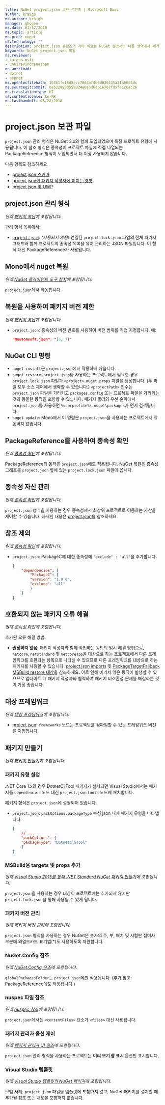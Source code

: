 ```yaml
---
title: NuGet project.json 보관 콘텐츠 | Microsoft Docs
author: kraigb
ms.author: kraigb
manager: ghogen
ms.date: 01/17/2018
ms.topic: article
ms.prod: nuget
ms.technology: ''
description: project.json 콘텐츠의 기타 비트는 NuGet 설명서의 다른 영역에서 제거됩니다.
keywords: NuGet project.json 파일
ms.reviewer:
- karann-msft
- unniravindranathan
ms.workload:
- dotnet
- aspnet
ms.openlocfilehash: 16361fe16d8ecc7064af4b6d636435a31a5663dc
ms.sourcegitcommit: beb229893559824e8abd6ab16707fd5fe1c6ac26
ms.translationtype: HT
ms.contentlocale: ko-KR
ms.lasthandoff: 03/28/2018
---
```

# <a name="projectjson-archive"></a>project.json 보관 파일

`project.json` 관리 형식은 NuGet 3.x와 함께 도입되었으며 특정 프로젝트 유형에 사용됩니다. 이 참조 형식은 종속성이 프로젝트 파일에 직접 나열되는 PackageReference 형식이 도입되면서 더 이상 사용되지 않습니다.

다음 항목도 참조하세요.

- [project.json 스키마](project-json.md)
- [project.json이 패키지 작성자에 미치는 영향](project-json-impact.md)
- [project.json 및 UWP](project-json-and-uwp.md)

## <a name="projectjson-management-format"></a>project.json 관리 형식

*원래 [패키지 복원](../what-is-nuget.md)에 포함됩니다.*

관리 형식 목록에서:

- [`project.json`](project-json.md): *(사용되지 않음)* 연결된 `project.lock.json` 파일의 전체 패키지 그래프와 함께 프로젝트의 종속성 목록을 유지 관리하는 JSON 파일입니다. 이 형식 대신 PackageReference가 사용됩니다.

## <a name="nuget-restore-on-mono"></a>Mono에서 nuget 복원

*원래 [NuGet 클라이언트 도구 설치](../install-nuget-client-tools.md)에 포함됩니다.*

`project.json`에서 작동합니다.

## <a name="constraining-package-versions-with-restore"></a>복원을 사용하여 패키지 버전 제한

*원래 [패키지 복원](../consume-packages/package-restore.md#constraining-package-versions-with-restore)에 포함됩니다.*

- `project.json`: 종속성의 버전 번호를 사용하여 버전 범위를 직접 지정합니다. 예:

    ```json
    "Newtonsoft.json": "[6, 7)"
    ```

## <a name="nuget-cli-commands"></a>NuGet CLI 명령

- `nuget install`은 `project.json`에서 작동하지 않습니다.
- `nuget restore`: `project.json`을 사용하는 프로젝트에서 필요한 경우 `project.lock.json` 파일과 `<project>.nuget.props` 파일을 생성합니다. (두 파일 모두 소스 제어에서 생략할 수 있습니다.) `<projectPath>` 인수는 `project.json` 파일을 가리키고 `packages.config` 또는 프로젝트 파일을 가리키는 것과 동일한 동작을 포함할 수 있습니다. 패키지 폴더의 우선 순위에서 `project.json`를 사용하면 `%userprofile%\.nuget\packages`가 먼저 검색됩니다.
- `nuget update`: Mono에서 이 명령은 `project.json`을 사용하는 프로젝트에서 작동하지 않습니다.

## <a name="dependency-resolution-with-packagereference"></a>PackageReference를 사용하여 종속성 확인

*원래 [종속성 확인](../consume-packages/dependency-resolution.md#dependency-resolution-with-packagereference)에 포함됩니다.*

PackageReference의 동작은 `project.json`에도 적용됩니다. NuGet 복원은 종속성 그래프를 `project.json` 옆에 있는 `project.lock.json` 파일에 씁니다.

## <a name="managing-dependency-assets"></a>종속성 자산 관리

*원래 [종속성 확인](../consume-packages/dependency-resolution.md#managing-dependency-assets)에 포함됩니다.*

`project.json` 형식을 사용하는 경우 종속성에서 최상위 프로젝트로 이동하는 자산을 제어할 수 있습니다. 자세한 내용은 [project.json](project-json.md)을 참조하세요.

## <a name="excluding-references"></a>참조 제외

*원래 [종속성 확인](../consume-packages/dependency-resolution.md#excluding-references)에 포함됩니다.*

- `project.json`: PackageC에 대한 종속성에 `"exclude" : "all"`을 추가합니다.

    ```json
    {
        "dependencies": {
            "PackageC": {
            "version": "1.0.0",
            "exclude": "all"
            }
        }
    }
    ```

## <a name="resolving-incompatible-package-errors"></a>호환되지 않는 패키지 오류 해결

*원래 [종속성 확인](../consume-packages/dependency-resolution.md#resolving-incompatible-package-errors)에 포함됩니다.*

추가된 오류 해결 방법:

- **권장하지 않음**: 패키지 작성자와 함께 작업하는 동안의 임시 해결 방법으로, `netcore`, `netstandard` 및 `netcoreapp`을 대상으로 하는 프로젝트에서 다른 프레임워크를 호환되는 항목으로 나타낼 수 있으므로 다른 프레임워크를 대상으로 하는 패키지를 사용할 수 있습니다. [project.json imports](project-json.md#imports) 및 [PackageTargetFallback MSBuild restore 대상](../reference/msbuild-targets.md#packagetargetfallback)을 참조하세요. 이로 인해 예기치 않은 동작이 발생할 수 있으므로 업데이트 시 패키지 작성자와 협력하여 패키지 비호환성 문제를 해결하는 것이 가장 좋습니다.

## <a name="target-frameworks"></a>대상 프레임워크

*원래 [대상 프레임워크](../reference/target-frameworks.md)에 포함됩니다.*

- [project.json](project-json.md): `frameworks` 노드는 프로젝트를 컴파일할 수 있는 프레임워크 버전을 지정합니다.

## <a name="creating-a-package"></a>패키지 만들기

*원래 [패키지 만들기](../create-packages/creating-a-package.md)에 포함됩니다.*

### <a name="setting-a-package-type"></a>패키지 유형 설정

.NET Core 1.x의 경우 DotnetCliTool 패키지가 설치되면 Visual Studio에서는 패키지를 `dependencies` 노드 대신 `project.json` `tools` 노드에 배치합니다.

패키지 형식은 `project.json`에 설정되어 있습니다.

- `project.json`: `packOptions.packageType` 속성 json 내에 패키지 유형을 나타냅니다.

    ```json
    {
        // ...
        "packOptions": {
        "packageType": "DotnetCliTool"
        }
    }
    ```

### <a name="adding-targets-and-props-for-msbuild"></a>MSBuild용 targets 및 props 추가

*원래 [Visual Studio 2015를 통해 .NET Standard NuGet 패키지 만들기](../guides/create-net-standard-packages-vs2015.md)에 포함됩니다.*

`project.json`을 사용하는 경우 대상이 프로젝트에는 추가되지 않지만 `project.lock.json`을 통해 사용될 수 있게 됩니다.

### <a name="package-versioning"></a>패키지 버전 관리

*원래 [패키지 버전 관리](../reference/package-versioning.md)에 포함됩니다.*

`project.json` 형식을 사용하는 경우 NuGet은 숫자의 주, 부, 패치 및 시험판 접미사 부분에 와일드카드 표기법(\*)도 사용하도록 지원합니다.

### <a name="nugetconfig-reference"></a>NuGet.Config 참조

*원래 [NuGet.Config 참조](../reference/nuget-config-file.md)에 포함됩니다.*

`globalPackagesFolder`는 `project.json`에만 적용됩니다. (추가 참고: PackageReference에도 적용됩니다.)

### <a name="nuspec-file-reference"></a>nuspec 파일 참조

*원래 [nuspec 참조](../reference/nuspec.md)에 포함됩니다.*

`project.json`에서는 `<contentFiles>` 요소가 `<files>` 대신 사용됩니다.

### <a name="package-manager-options-control"></a>패키지 관리자 옵션 제어

*원래 [패키지 관리자 UI 참조](../tools/package-manager-ui.md)에 포함됩니다.*

`project.json` 관리 형식을 사용하는 프로젝트는 **미리 보기 창 표시** 옵션만 표시합니다.

### <a name="visual-studio-templates"></a>Visual Studio 템플릿

*원래 [Visual Studio 템플릿의 NuGet 패키지](../visual-studio-extensibility/visual-studio-templates.md)에 포함됩니다.*

모범 사례: `project.json` 파일을 템플릿에 포함하지 않고, NuGet 패키지를 설치할 때 추가될 참조 또는 내용을 포함하지 않습니다.